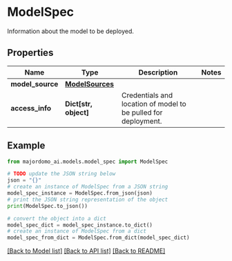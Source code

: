 # ModelSpec

Information about the model to be deployed. 

## Properties

Name | Type | Description | Notes
------------ | ------------- | ------------- | -------------
**model_source** | [**ModelSources**](ModelSources.md) |  | 
**access_info** | **Dict[str, object]** | Credentials and location of model to be pulled for deployment. | 

## Example

```python
from majordomo_ai.models.model_spec import ModelSpec

# TODO update the JSON string below
json = "{}"
# create an instance of ModelSpec from a JSON string
model_spec_instance = ModelSpec.from_json(json)
# print the JSON string representation of the object
print(ModelSpec.to_json())

# convert the object into a dict
model_spec_dict = model_spec_instance.to_dict()
# create an instance of ModelSpec from a dict
model_spec_from_dict = ModelSpec.from_dict(model_spec_dict)
```
[[Back to Model list]](../README.md#documentation-for-models) [[Back to API list]](../README.md#documentation-for-api-endpoints) [[Back to README]](../README.md)


